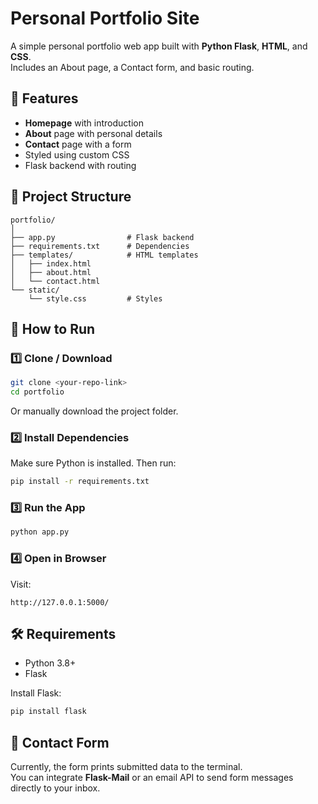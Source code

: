 # Personal Portfolio Site

A simple personal portfolio web app built with **Python Flask**, **HTML**, and **CSS**.  
Includes an About page, a Contact form, and basic routing.

## 📌 Features
- **Homepage** with introduction
- **About** page with personal details
- **Contact** page with a form
- Styled using custom CSS
- Flask backend with routing

## 📂 Project Structure
```
portfolio/
│
├── app.py                # Flask backend
├── requirements.txt      # Dependencies
├── templates/            # HTML templates
│   ├── index.html
│   ├── about.html
│   └── contact.html
└── static/
    └── style.css         # Styles
```

## 🚀 How to Run

### 1️⃣ Clone / Download
```bash
git clone <your-repo-link>
cd portfolio
```
Or manually download the project folder.

### 2️⃣ Install Dependencies
Make sure Python is installed. Then run:
```bash
pip install -r requirements.txt
```

### 3️⃣ Run the App
```bash
python app.py
```

### 4️⃣ Open in Browser
Visit:
```
http://127.0.0.1:5000/
```

## 🛠 Requirements
- Python 3.8+
- Flask

Install Flask:
```bash
pip install flask
```

## 📧 Contact Form
Currently, the form prints submitted data to the terminal.  
You can integrate **Flask-Mail** or an email API to send form messages directly to your inbox.


